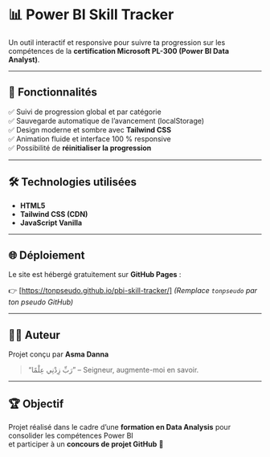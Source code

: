 # 📊 Power BI Skill Tracker

Un outil interactif et responsive pour suivre ta progression sur les compétences de la **certification Microsoft PL-300 (Power BI Data Analyst)**.

---

## 🚀 Fonctionnalités

✅ Suivi de progression global et par catégorie  
✅ Sauvegarde automatique de l’avancement (localStorage)  
✅ Design moderne et sombre avec **Tailwind CSS**  
✅ Animation fluide et interface 100 % responsive  
✅ Possibilité de **réinitialiser la progression**

---

## 🛠️ Technologies utilisées

- **HTML5**
- **Tailwind CSS (CDN)**
- **JavaScript Vanilla**

---

## 🌐 Déploiement

Le site est hébergé gratuitement sur **GitHub Pages** :

👉 [https://tonpseudo.github.io/pbi-skill-tracker/]
*(Remplace `tonpseudo` par ton pseudo GitHub)*

---

## 👩‍💻 Auteur

Projet conçu par **Asma Danna**  
> “رَبِّ زِدْنِي عِلْمًا” – Seigneur, augmente-moi en savoir.

---

## 🏆 Objectif

Projet réalisé dans le cadre d’une **formation en Data Analysis** pour consolider les compétences Power BI  
et participer à un **concours de projet GitHub** 🎯
